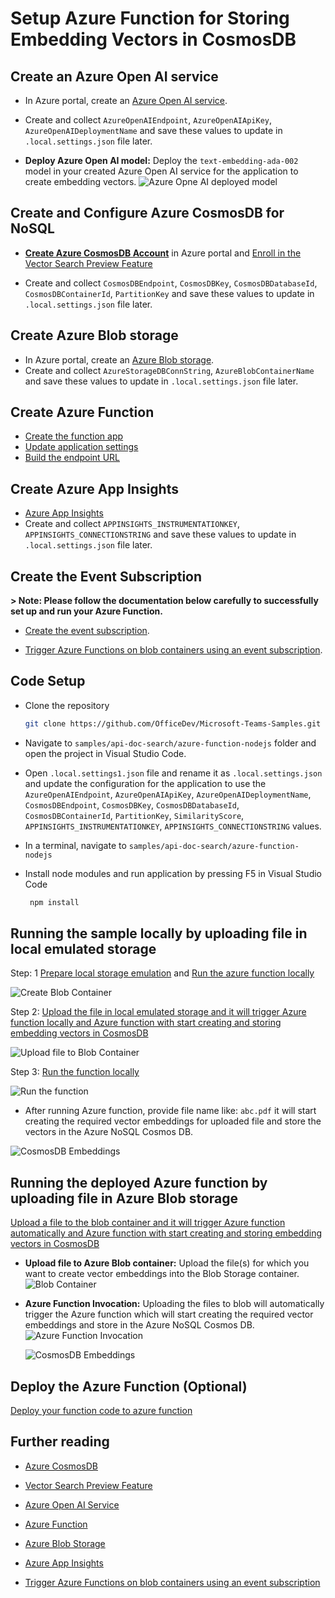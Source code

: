 
# Setup Azure Function for Storing Embedding Vectors in CosmosDB

## Create an Azure Open AI service

- In Azure portal, create an [Azure Open AI service](https://learn.microsoft.com/en-us/azure/ai-services/openai/how-to/create-resource?pivots=web-portal).
- Create and collect `AzureOpenAIEndpoint`, `AzureOpenAIApiKey`, `AzureOpenAIDeploymentName` and save these values to update in `.local.settings.json` file later.

- **Deploy Azure Open AI model:** Deploy the `text-embedding-ada-002` model in your created Azure Open AI service for the application to create embedding vectors.
![Azure Opne AI deployed model](Images/5.azure-open-ai-deployed-model.png)

## Create and Configure Azure CosmosDB for NoSQL

 - **[Create Azure CosmosDB Account](https://learn.microsoft.com/en-us/azure/cosmos-db/nosql/quickstart-portal#create-account)** in Azure portal and [Enroll in the Vector Search Preview Feature](https://learn.microsoft.com/en-us/azure/cosmos-db/nosql/vector-search#enroll-in-the-vector-search-preview-feature)
  
 - Create and collect `CosmosDBEndpoint`, `CosmosDBKey`, `CosmosDBDatabaseId`, `CosmosDBContainerId`, `PartitionKey` and save these values to update in `.local.settings.json` file later.

## Create Azure Blob storage

- In Azure portal, create an [Azure Blob storage](https://learn.microsoft.com/en-us/azure/storage/blobs/storage-blobs-introduction).
- Create and collect `AzureStorageDBConnString`, `AzureBlobContainerName` and save these values to update in `.local.settings.json` file later.

## Create Azure Function

- [Create the function app](https://learn.microsoft.com/en-us/azure/azure-functions/functions-event-grid-blob-trigger?pivots=programming-language-javascript#create-the-function-app)
- [Update application settings](https://learn.microsoft.com/en-us/azure/azure-functions/functions-event-grid-blob-trigger?pivots=programming-language-javascript#update-application-settings)
- [Build the endpoint URL](https://learn.microsoft.com/en-us/azure/azure-functions/functions-event-grid-blob-trigger?pivots=programming-language-javascript#build-the-endpoint-url)

## Create Azure App Insights
- [Azure App Insights](https://learn.microsoft.com/en-us/azure/azure-monitor/app/nodejs)
- Create and collect `APPINSIGHTS_INSTRUMENTATIONKEY`, `APPINSIGHTS_CONNECTIONSTRING` and save these values to update in `.local.settings.json` file later.


## Create the Event Subscription
**> Note: Please follow the documentation below carefully to successfully set up and run your Azure Function.**

- [Create the event subscription](https://learn.microsoft.com/en-us/azure/azure-functions/functions-event-grid-blob-trigger?pivots=programming-language-javascript#create-the-event-subscription).

- [Trigger Azure Functions on blob containers using an event subscription](https://learn.microsoft.com/en-us/azure/azure-functions/functions-event-grid-blob-trigger?pivots=programming-language-javascript#create-the-event-subscription).

## Code Setup

  - Clone the repository

    ```bash
    git clone https://github.com/OfficeDev/Microsoft-Teams-Samples.git
    ```
  - Navigate to `samples/api-doc-search/azure-function-nodejs` folder and open the project in Visual Studio Code.
  - Open `.local.settings1.json` file and rename it as `.local.settings.json` and update the configuration for the application to use the `AzureOpenAIEndpoint`, `AzureOpenAIApiKey`, `AzureOpenAIDeploymentName`, `CosmosDBEndpoint`, `CosmosDBKey`, `CosmosDBDatabaseId`, `CosmosDBContainerId`, `PartitionKey`, `SimilarityScore`, `APPINSIGHTS_INSTRUMENTATIONKEY`, `APPINSIGHTS_CONNECTIONSTRING` values.
  
  - In a terminal, navigate to `samples/api-doc-search/azure-function-nodejs`

 - Install node modules and run application by pressing F5 in Visual Studio Code
 
   ```bash
    npm install
   ```

## Running the sample locally by uploading file in local emulated storage

Step: 1 [Prepare local storage emulation](https://learn.microsoft.com/en-us/azure/azure-functions/functions-event-grid-blob-trigger?pivots=programming-language-javascript#prepare-local-storage-emulation) and [Run the azure function locally](https://learn.microsoft.com/en-us/azure/azure-functions/functions-event-grid-blob-trigger?pivots=programming-language-javascript#run-the-function-locally)

  ![Create Blob Container](Images/create-blob-container-locally.png)

Step 2: [Upload the file in local emulated storage and it will trigger Azure function locally and Azure function with start creating and storing embedding vectors in CosmosDB](https://learn.microsoft.com/en-us/azure/azure-functions/functions-event-grid-blob-trigger?pivots=programming-language-javascript#upload-a-file-to-the-container)

  ![Upload file to Blob Container](Images/upload-file-blob-container-locally.png)

Step 3: [Run the function locally](https://learn.microsoft.com/en-us/azure/azure-functions/functions-event-grid-blob-trigger?pivots=programming-language-javascript#prepare-local-storage-emulation)

  ![Run the function](Images/execute-function-now-locally.png)

  - After running Azure function, provide file name like: `abc.pdf` it will start creating the required vector embeddings for uploaded file and store the vectors in the Azure NoSQL Cosmos DB.

  ![CosmosDB Embeddings](Images/4.cosmos-db-embeddings.png)

## Running the deployed Azure function by uploading file in Azure Blob storage
[Upload a file to the blob container and it will trigger Azure function automatically and Azure function with start creating and storing embedding vectors in CosmosDB](https://learn.microsoft.com/en-us/azure/azure-functions/functions-event-grid-blob-trigger?pivots=programming-language-javascript#upload-a-file-to-the-container)

- **Upload file to Azure Blob container:** Upload the file(s) for which you want to create vector embeddings into the Blob Storage container.
  ![Blob Container](Images/1.blob-container.png)

- **Azure Function Invocation:** Uploading the files to blob will automatically trigger the Azure function which will start creating the required vector embeddings and store in the Azure NoSQL Cosmos DB.
  ![Azure Function Invocation](Images/3.azure-function-invocation.png)

  ![CosmosDB Embeddings](Images/4.cosmos-db-embeddings.png)

## Deploy the Azure Function (Optional)

[Deploy your function code to azure function](https://learn.microsoft.com/en-us/azure/azure-functions/functions-event-grid-blob-trigger?pivots=programming-language-javascript#deploy-your-function-code)

## Further reading

- [Azure CosmosDB](https://learn.microsoft.com/en-us/azure/cosmos-db/nosql/vector-search)

- [Vector Search Preview Feature](https://learn.microsoft.com/en-us/azure/cosmos-db/nosql/vector-search#enroll-in-the-vector-search-preview-feature)

- [Azure Open AI Service](https://learn.microsoft.com/en-us/azure/ai-services/openai/overview)

- [Azure Function](https://learn.microsoft.com/en-us/azure/azure-functions/functions-event-grid-blob-trigger?pivots=programming-language-javascript)

- [Azure Blob Storage](https://learn.microsoft.com/en-us/azure/storage/blobs/storage-blobs-introduction)

- [Azure App Insights](https://learn.microsoft.com/en-us/azure/azure-monitor/app/nodejs)

- [Trigger Azure Functions on blob containers using an event subscription](https://learn.microsoft.com/en-us/azure/azure-functions/functions-event-grid-blob-trigger?pivots=programming-language-javascript#deploy-your-function-code)